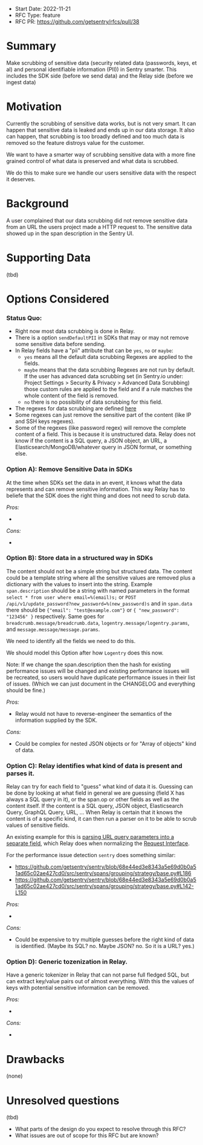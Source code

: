 - Start Date: 2022-11-21
- RFC Type: feature
- RFC PR: https://github.com/getsentry/rfcs/pull/38

# Summary

Make scrubbing of sensitive data (security related data (passwords, keys, et al) and personal identifiable information (PII)) in Sentry smarter.
This includes the SDK side (before we send data) and the Relay side (before we ingest data)

# Motivation

Currently the scrubbing of sensitive data works, but is not very smart. It can happen that sensitive data is leaked and ends up in our data storage.
It also can happen, that scrubbing is too broadly defined and too much data is removed so the feature distroys value for the customer.

We want to have a smarter way of scrubbing sensitive data with a more fine grained control of what data is preserved and what data is scrubbed.

We do this to make sure we handle our users sensitive data with the respect it deserves.

# Background

A user complained that our data scrubbing did not remove sensitive data from an URL the users project made a HTTP request to. The sensitive data showed up in the span description in the Sentry UI.

# Supporting Data

(tbd)

# Options Considered

### Status Quo:

- Right now most data scrubbing is done in Relay.
- There is a option `sendDefaultPII` in SDKs that may or may not remove some sensitive data before sending.
- In Relay fields have a "pii" attribute that can be `yes`, `no` or `maybe`:
  - `yes` means all the default data scrubbing Regexes are applied to the fields.
  - `maybe` means that the data scrubbing Regexes are not run by default. If the user has advanced data scrubbing set (in Sentry.io under: Project Settings > Security & Privacy > Advanced Data Scrubbing) those custom rules are applied to the field and if a rule matches the whole content of the field is removed.
  - `no` there is no possibility of data scrubbing for this field.
- The regexes for data scrubbing are defined [here](https://github.com/getsentry/relay/blob/master/relay-general/src/pii/regexes.rs#L103-L274)
- Some regexes can just remove the sensitive part of the content (like IP and SSH keys regexes).
- Some of the regexes (like password regex) will remove the complete content of a field. This is because it is unstructured data. Relay does not know if the content is a SQL query, a JSON object, an URL, a Elasticsearch/MongoDB/whatever query in JSON format, or something else.

### Option A): Remove Sensitive Data in SDKs

At the time when SDKs set the data in an event, it knows what the data represents and can remove sensitive information. This way Relay has to beliefe that the SDK does the right thing and does not need to scrub data.

_Pros:_

-

_Cons:_

-

### Option B): Store data in a structured way in SDKs

The content should not be a simple string but structured data. The content could be a template string where all the sensitive values are removed plus a dictionary with the values to insert into the string.
Example `span.description` should be a string with named parameters in the format `select * from user where email=%(email)s;` or `POST /api/v1/update_password?new_password=%(new_password)s` and in `span.data` there should be `{"email": "test@example.com"}` or `{ "new_password": "123456" }` respectively.
Same goes for `breadcrumb.message/breadcrumb.data`, `logentry.message/logentry.params`, and `message.message/message.params`.

We need to identify all the fields we need to do this.

We should model this Option after how `Logentry` does this now.

Note: If we change the span.description then the hash for existing performance issues will be changed and existing performance issues will be recreated, so users would have duplicate performance issues in their list of issues. (Which we can just document in the CHANGELOG and everything should be fine.)

_Pros:_

- Relay would not have to reverse-engineer the semantics of the information supplied by the SDK.

_Cons:_

- Could be complex for nested JSON objects or for "Array of objects" kind of data.

### Option C): Relay identifies what kind of data is present and parses it.

Relay can try for each field to "guess" what kind of data it is. Guessing can be done by looking at what field in general we are guessing (field X has always a SQL query in it), or the span.op or other fields as well as the content itself. If the content is a SQL query, JSON object, Elasticsearch Query, GraphQL Query, URL, ... When Relay is certain that it knows the content is of a specific kind, it can then run a parser on it to be able to scrub values of sensitive fields.

An existing example for this is [parsing URL query parameters into a separate field](https://github.com/getsentry/relay/blob/c2e666d1728a2882b82e70fdbb02192c4cb0b50a/relay-general/src/store/normalize/request.rs#L29-L48), which Relay does when normalizing the [Request Interface](https://develop.sentry.dev/sdk/event-payloads/request/).

For the performance issue detection `sentry` does something similar:

- https://github.com/getsentry/sentry/blob/68e44ed3e8343a5e69d0b0a51ad65c02ae427cd0/src/sentry/spans/grouping/strategy/base.py#L186
- https://github.com/getsentry/sentry/blob/68e44ed3e8343a5e69d0b0a51ad65c02ae427cd0/src/sentry/spans/grouping/strategy/base.py#L142-L150

_Pros:_

-

_Cons:_

- Could be expensive to try multiple guesses before the right kind of data is identified. (Maybe its SQL? no. Maybe JSON? no. So it is a URL? yes.)

### Option D): Generic tozenization in Relay.

Have a generic tokenizer in Relay that can not parse full fledged SQL, but can extract key/value pairs out of almost everything. With this the values of keys with potential sensitive information can be removed.

_Pros:_

-

_Cons:_

-

# Drawbacks

(none)

# Unresolved questions

(tbd)

- What parts of the design do you expect to resolve through this RFC?
- What issues are out of scope for this RFC but are known?
